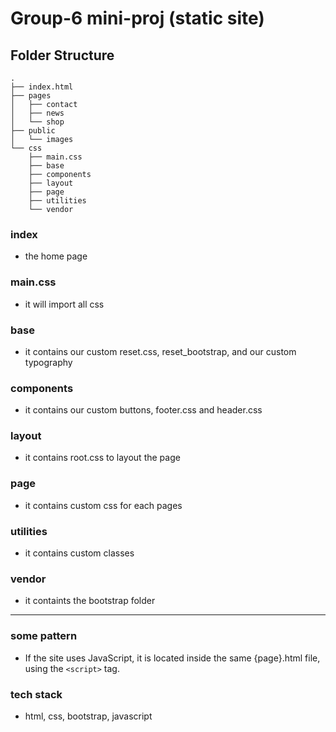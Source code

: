 # Group-6 mini-proj (static site)

## Folder Structure

```
.
├── index.html
├── pages
│   ├── contact
│   ├── news
│   └── shop
├── public
│   └── images
└── css
    ├── main.css
    ├── base
    ├── components
    ├── layout
    ├── page
    ├── utilities
    └── vendor

```

### index

- the home page

### main.css

- it will import all css

### base

- it contains our custom reset.css, reset_bootstrap, and our custom typography

### components

- it contains our custom buttons, footer.css and header.css

### layout

- it contains root.css to layout the page

### page

- it contains custom css for each pages

### utilities

- it contains custom classes

### vendor

- it containts the bootstrap folder

---

### some pattern

- If the site uses JavaScript, it is located inside the same {page}.html file, using the `<script>` tag.

### tech stack

- html, css, bootstrap, javascript
